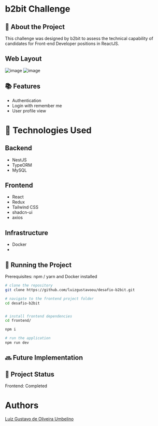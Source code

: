 # b2bit Challenge

## :memo: About the Project

This challenge was designed by b2bit to assess the technical capability of candidates for Front-end Developer positions in ReactJS.

## Web Layout

![image](https://github.com/luizgustavoou/desafio-b2bit/assets/89609312/7c7d8e39-fb07-493a-8deb-da4d49f745ca)
![image](https://github.com/luizgustavoou/desafio-b2bit/assets/89609312/0a23106d-9ad5-41e4-a721-1e8bbf55cbe7)

## :books: Features

- Authentication
- Login with remember me
- User profile view

# :wrench: Technologies Used

## Backend

- NestJS
- TypeORM
- MySQL

## Frontend

- React
- Redux
- Tailwind CSS
- shadcn-ui
- axios

## Infrastructure

- Docker
-

## :rocket: Running the Project

Prerequisites: npm / yarn and Docker installed

```bash
# clone the repository
git clone https://github.com/luizgustavoou/desafio-b2bit.git

# navigate to the frontend project folder
cd desafio-b2bit


# install frontend dependencies
cd frontend/

npm i

# run the application
npm run dev
```

## :soon: Future Implementation

## :dart: Project Status

<p>Frontend: Completed</p>

# Authors

<a href="https://github.com/luizgustavoou">Luiz Gustavo de Oliveira Umbelino</a><br>
